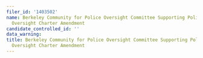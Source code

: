 ```yaml
---
filer_id: '1403502'
name: Berkeley Community for Police Oversight Committee Supporting Police Commission
  Oversight Charter Amendment
candidate_controlled_id: ''
data_warning:
title: Berkeley Community for Police Oversight Committee Supporting Police Commission
  Oversight Charter Amendment
---
```

